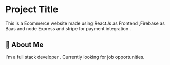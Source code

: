 
# Project Title

This is a Ecommerce website made using ReactJs as Frontend ,Firebase as Baas and node Express and stripe for payment integration .


## 🚀 About Me
I'm a full stack developer . Currently looking for job opportunities.

  
